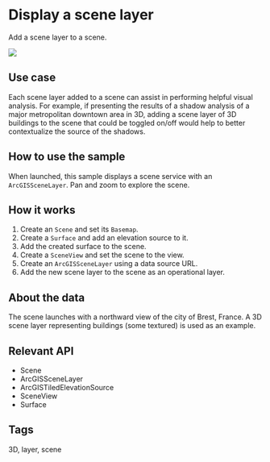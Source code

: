 # Display a scene layer

Add a scene layer to a scene.

![](screenshot.png)

## Use case

Each scene layer added to a scene can assist in performing helpful visual analysis. For example, if presenting the results of a shadow analysis of a major metropolitan downtown area in 3D, adding a scene layer of 3D buildings to the scene that could be toggled on/off would help to better contextualize the source of the shadows.

## How to use the sample

When launched, this sample displays a scene service with an `ArcGISSceneLayer`. Pan and zoom to explore the scene.

## How it works

1. Create an `Scene` and set its `Basemap`.
2. Create a `Surface` and add an elevation source to it.
3. Add the created surface to the scene.
4. Create a `SceneView` and set the scene to the view.
5. Create an `ArcGISSceneLayer` using a data source URL.
6. Add the new scene layer to the scene as an operational layer.

## About the data

The scene launches with a northward view of the city of Brest, France. A 3D scene layer representing buildings (some textured) is used as an example.

## Relevant API

* Scene
* ArcGISSceneLayer
* ArcGISTiledElevationSource
* SceneView
* Surface

## Tags

3D, layer, scene
